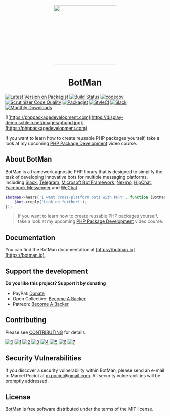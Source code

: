 <p align="center"><img height="188" width="198" src="https://botman.io/img/botman.png"></p>
<h1 align="center">BotMan</h1>

[![Latest Version on Packagist](https://img.shields.io/packagist/v/botman/botman.svg?style=flat-square)](https://packagist.org/packages/botman/botman)
[![Build Status](https://travis-ci.org/botman/botman.svg?branch=2.0)](https://travis-ci.org/botman/botman)
[![codecov](https://codecov.io/gh/botman/botman/branch/master/graph/badge.svg)](https://codecov.io/gh/botman/botman)
[![Scrutinizer Code Quality](https://scrutinizer-ci.com/g/botman/botman/badges/quality-score.png?b=master)](https://scrutinizer-ci.com/g/botman/botman/?branch=master)
[![Packagist](https://img.shields.io/packagist/l/botman/botman.svg)]()
[![StyleCI](https://github.styleci.io/repos/255162151/shield?branch=2.0)](https://github.styleci.io/repos/255162151?branch=2.0)
[![Slack](https://rauchg-slackin-jtdkltstsj.now.sh/badge.svg)](https://rauchg-slackin-jtdkltstsj.now.sh)
[![Monthly Downloads](https://img.shields.io/packagist/dm/botman/botman.svg?style=flat-square)](https://packagist.org/packages/botman/botman)

[![https://phppackagedevelopment.com](https://display-demo.schlein.net/images/phppd.jpg)](https://phppackagedevelopment.com)

If you want to learn how to create reusable PHP packages yourself, take a look at my upcoming [PHP Package Development](https://phppackagedevelopment.com) video course.

## About BotMan

BotMan is a framework agnostic PHP library that is designed to simplify the task of developing innovative bots for multiple messaging platforms, including [Slack](https://slack.com), [Telegram](https://telegram.org), [Microsoft Bot Framework](https://dev.botframework.com), [Nexmo](https://www.nexmo.com), [HipChat](https://www.hipchat.com), [Facebook Messenger](https://www.messenger.com) and [WeChat](https://web.wechat.com).

```php
$botman->hears('I want cross-platform bots with PHP!', function (BotMan $bot) {
    $bot->reply('Look no further!');
});
```

> If you want to learn how to create reusable PHP packages yourself, take a look at my upcoming [PHP Package Development](https://phppackagedevelopment.com) video course.

## Documentation

You can find the BotMan documentation at [https://botman.io](https://botman.io).

## Support the development
**Do you like this project? Support it by donating**

- PayPal: [Donate](https://www.paypal.com/cgi-bin/webscr?cmd=_donations&business=m%2epociot%40googlemail%2ecom&lc=CY&item_name=BotMan&no_note=0&currency_code=EUR&bn=PP%2dDonationsBF%3abtn_donateCC_LG%2egif%3aNonHostedGuest)
- Open Collective: [Become A Backer](https://opencollective.com/botman)
- Patreon: [Become A Backer](https://www.patreon.com/botman)

## Contributing

Please see [CONTRIBUTING](CONTRIBUTING.md) for details.

[![0](https://sourcerer.io/fame/sergey48k/botman/botman/images/0)](https://sourcerer.io/fame/sergey48k/botman/botman/links/0)
[![1](https://sourcerer.io/fame/sergey48k/botman/botman/images/1)](https://sourcerer.io/fame/sergey48k/botman/botman/links/1)
[![2](https://sourcerer.io/fame/sergey48k/botman/botman/images/2)](https://sourcerer.io/fame/sergey48k/botman/botman/links/2)
[![3](https://sourcerer.io/fame/sergey48k/botman/botman/images/3)](https://sourcerer.io/fame/sergey48k/botman/botman/links/3)
[![4](https://sourcerer.io/fame/sergey48k/botman/botman/images/4)](https://sourcerer.io/fame/sergey48k/botman/botman/links/4)
[![5](https://sourcerer.io/fame/sergey48k/botman/botman/images/5)](https://sourcerer.io/fame/sergey48k/botman/botman/links/5)
[![6](https://sourcerer.io/fame/sergey48k/botman/botman/images/6)](https://sourcerer.io/fame/sergey48k/botman/botman/links/6)
[![7](https://sourcerer.io/fame/sergey48k/botman/botman/images/7)](https://sourcerer.io/fame/sergey48k/botman/botman/links/7)

## Security Vulnerabilities

If you discover a security vulnerability within BotMan, please send an e-mail to Marcel Pociot at m.pociot@gmail.com. All security vulnerabilities will be promptly addressed.

## License

BotMan is free software distributed under the terms of the MIT license.
 
